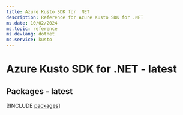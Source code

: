 ```yaml
---
title: Azure Kusto SDK for .NET
description: Reference for Azure Kusto SDK for .NET
ms.date: 10/02/2024
ms.topic: reference
ms.devlang: dotnet
ms.service: kusto
---
```

# Azure Kusto SDK for .NET - latest
## Packages - latest
[!INCLUDE [packages](kusto-index.md)]